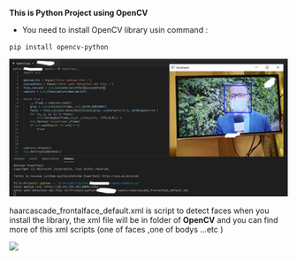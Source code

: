 
**This is Python Project using OpenCV**

- You need to install OpenCV library usin command :
```
pip install opencv-python
```


![plot](./Capture.jpg)



haarcascade_frontalface_default.xml is script to detect faces 
when you install the library, the xml file  will be in folder of **OpenCV** and you can find more of this xml scripts (one of faces ,one of bodys ...etc ) 

![](https://drive.google.com/file/d/1zRQo-bHclUfBs5frvC0B_FWYUV-Twv2I/view?usp=sharing)

